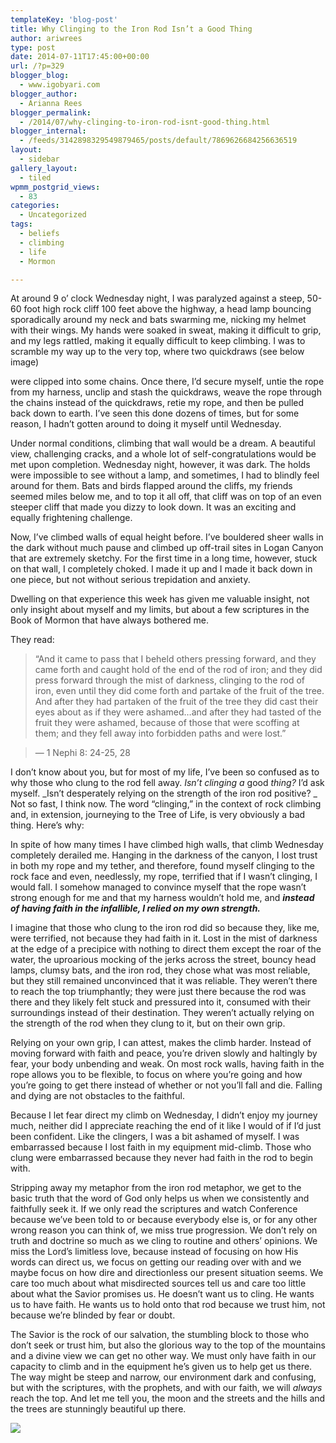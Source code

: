 ```yaml
---
templateKey: 'blog-post'
title: Why Clinging to the Iron Rod Isn’t a Good Thing
author: ariwrees
type: post
date: 2014-07-11T17:45:00+00:00
url: /?p=329
blogger_blog:
  - www.igobyari.com
blogger_author:
  - Arianna Rees
blogger_permalink:
  - /2014/07/why-clinging-to-iron-rod-isnt-good-thing.html
blogger_internal:
  - /feeds/3142898329549879465/posts/default/7869626684256636519
layout:
  - sidebar
gallery_layout:
  - tiled
wpmm_postgrid_views:
  - 83
categories:
  - Uncategorized
tags:
  - beliefs
  - climbing
  - life
  - Mormon

---
```

At around 9 o’ clock Wednesday night, I was paralyzed against a steep, 50-60 foot high rock cliff 100 feet above the highway, a head lamp bouncing sporadically around my neck and bats swarming me, nicking my helmet with their wings. My hands were soaked in sweat, making it difficult to grip, and my legs rattled, making it equally difficult to keep climbing. I was to scramble my way up to the very top, where two quickdraws (see below image)

were clipped into some chains. Once there, I’d secure myself, untie the rope from my harness, unclip and stash the quickdraws, weave the rope through the chains instead of the quickdraws, retie my rope, and then be pulled back down to earth. I’ve seen this done dozens of times, but for some reason, I hadn’t gotten around to doing it myself until Wednesday.

Under normal conditions, climbing that wall would be a dream. A beautiful view, challenging cracks, and a whole lot of self-congratulations would be met upon completion. Wednesday night, however, it was dark. The holds were impossible to see without a lamp, and sometimes, I had to blindly feel around for them. Bats and birds flapped around the cliffs, my friends seemed miles below me, and to top it all off, that cliff was on top of an even steeper cliff that made you dizzy to look down. It was an exciting and equally frightening challenge.

Now, I’ve climbed walls of equal height before. I’ve bouldered sheer walls in the dark without much pause and climbed up off-trail sites in Logan Canyon that are extremely sketchy. For the first time in a long time, however, stuck on that wall, I completely choked. I made it up and I made it back down in one piece, but not without serious trepidation and anxiety.

Dwelling on that experience this week has given me valuable insight, not only insight about myself and my limits, but about a few scriptures in the Book of Mormon that have always bothered me.

They read:

> “And it came to pass that I beheld others pressing forward, and they came forth and caught hold of the end of the rod of iron; and they did press forward through the mist of darkness, clinging to the rod of iron, even until they did come forth and partake of the fruit of the tree. And after they had partaken of the fruit of the tree they did cast their eyes about as if they were ashamed…and after they had tasted of the fruit they were ashamed, because of those that were scoffing at them; and they fell away into forbidden paths and were lost.”

> — 1 Nephi 8: 24-25, 28

I don’t know about you, but for most of my life, I’ve been so confused as to why those who clung to the rod fell away. _Isn’t clinging a_ good _thing?_ I’d ask myself. _Isn’t desperately relying on the strength of the iron rod positive? _  
Not so fast, I think now. The word “clinging,” in the context of rock climbing and, in extension, journeying to the Tree of Life, is very obviously a bad thing. Here’s why:

In spite of how many times I have climbed high walls, that climb Wednesday completely derailed me. Hanging in the darkness of the canyon, I lost trust in both my rope and my tether, and therefore, found myself clinging to the rock face and even, needlessly, my rope, terrified that if I wasn’t clinging, I would fall. I somehow managed to convince myself that the rope wasn’t strong enough for me and that my harness wouldn’t hold me, and **_instead of having faith in the infallible, I relied on my own strength._**

I imagine that those who clung to the iron rod did so because they, like me, were terrified, not because they had faith in it. Lost in the mist of darkness at the edge of a precipice with nothing to direct them except the roar of the water, the uproarious mocking of the jerks across the street, bouncy head lamps, clumsy bats, and the iron rod, they chose what was most reliable, but they still remained unconvinced that it was reliable. They weren’t there to reach the top triumphantly; they were just there because the rod was there and they likely felt stuck and pressured into it, consumed with their surroundings instead of their destination. They weren’t actually relying on the strength of the rod when they clung to it, but on their own grip.

Relying on your own grip, I can attest, makes the climb harder. Instead of moving forward with faith and peace, you’re driven slowly and haltingly by fear, your body unbending and weak. On most rock walls, having faith in the rope allows you to be flexible, to focus on where you’re going and how you’re going to get there instead of whether or not you’ll fall and die. Falling and dying are not obstacles to the faithful.

Because I let fear direct my climb on Wednesday, I didn’t enjoy my journey much, neither did I appreciate reaching the end of it like I would of if I’d just been confident. Like the clingers, I was a bit ashamed of myself. I was embarrassed because I lost faith in my equipment mid-climb. Those who clung were embarrassed because they never had faith in the rod to begin with.

Stripping away my metaphor from the iron rod metaphor, we get to the basic truth that the word of God only helps us when we consistently and faithfully seek it. If we only read the scriptures and watch Conference because we’ve been told to or because everybody else is, or for any other wrong reason you can think of, we miss true progression. We don’t rely on truth and doctrine so much as we cling to routine and others’ opinions. We miss the Lord’s limitless love, because instead of focusing on how His words can direct us, we focus on getting our reading over with and we maybe focus on how dire and directionless our present situation seems. We care too much about what misdirected sources tell us and care too little about what the Savior promises us. He doesn’t want us to cling. He wants us to have faith. He wants us to hold onto that rod because we trust him, not because we’re blinded by fear or doubt.

The Savior is the rock of our salvation, the stumbling block to those who don’t seek or trust him, but also the glorious way to the top of the mountains and a divine view we can get no other way. We must only have faith in our capacity to climb and in the equipment he’s given us to help get us there. The way might be steep and narrow, our environment dark and confusing, but with the scriptures, with the prophets, and with our faith, we will _always_ reach the top. And let me tell you, the moon and the streets and the hills and the trees are stunningly beautiful up there.

[![](https://www.igobyari.com/wp-content/uploads/2014/07/boulderinn.jpg)](https://www.igobyari.com/wp-content/uploads/2014/07/boulderinn.jpg)